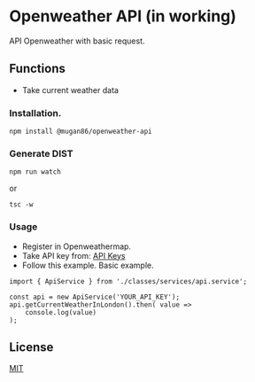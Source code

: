 # Openweather API (in working)

API Openweather with basic request.

## Functions

* Take current weather data

### Installation.
```
npm install @mugan86/openweather-api
```

### Generate DIST
```
npm run watch
```
or
```
tsc -w
```

### Usage

* Register in Openweathermap.
* Take API key from: [API Keys](https://home.openweathermap.org/api_keys)
* Follow this example. Basic example.
```
import { ApiService } from './classes/services/api.service';

const api = new ApiService('YOUR_API_KEY');
api.getCurrentWeatherInLondon().then( value =>
    console.log(value)
);
```

## License
[MIT](https://choosealicense.com/licenses/mit/)